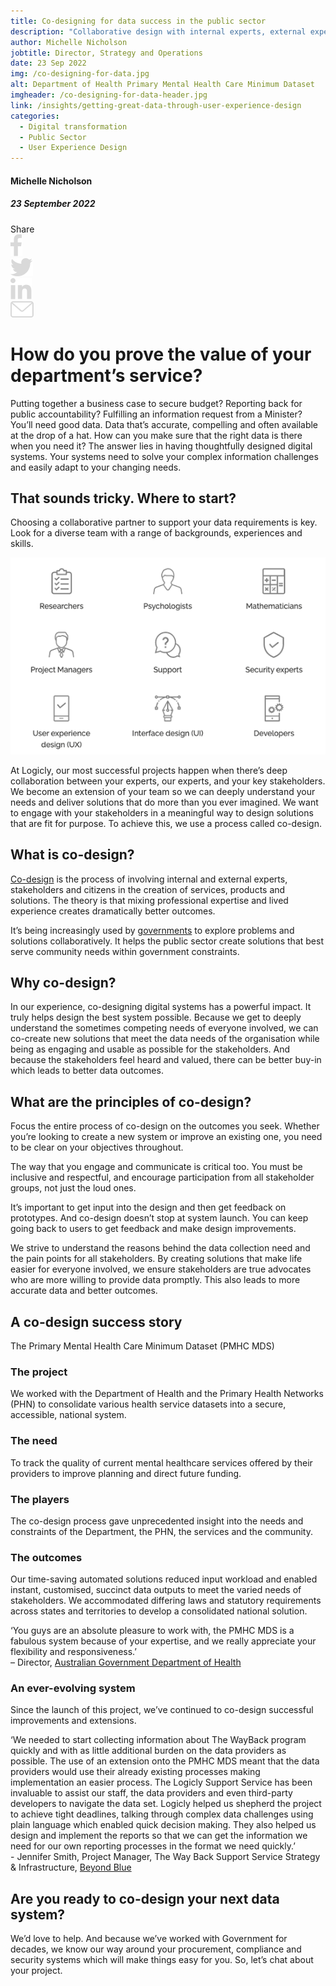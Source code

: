```yaml
---
title: Co-designing for data success in the public sector
description: "Collaborative design with internal experts, external experts, stakeholders and users leads to amazing data outcomes."
author: Michelle Nicholson
jobtitle: Director, Strategy and Operations
date: 23 Sep 2022
img: /co-designing-for-data.jpg
alt: Department of Health Primary Mental Health Care Minimum Dataset
imgheader: /co-designing-for-data-header.jpg
link: /insights/getting-great-data-through-user-experience-design
categories:
  - Digital transformation
  - Public Sector
  - User Experience Design
---
```


<div class="grid grid-cols-12 gap-8">

<div class="col-span-12 lg:col-span-3 blog-sidebar">
<div class="mt-2 blog-sidebar-author">

#### Michelle Nicholson

##### 23 September 2022
</div>
<div class="grid grid-cols-4">
<!--- Remove 'hidden' from div below to show social media icons --->
<div class="grid hidden grid-cols-5 col-span-3 lg:col-span-4 blog-social-media justify-items-start lg:justify-items-center">
<div class="col-span-1">
Share
</div>

<div class="col-span-1">
<img class="h-4" src="/Facebook.svg" />
</div>

<div class="col-span-1">
<img class="h-4" src="/Twitter.svg" />
</div>

<div class="col-span-1">
<img class="h-4" src="/Linkedin.svg" />
</div>

<div class="col-span-1">
<a href="mailto:info@logicly.com.au">
<img class="h-4" src="/Email.svg" />
</a>
</div>

</div>
</div>
</div>


<div class="col-span-12 lg:col-span-9 lg:col-start-4 lg:pl-6 blog-text">
<div>

# How do you prove the value of your department’s service?
Putting together a business case to secure budget? Reporting back for public accountability? Fulfilling an information request from a Minister? You’ll need good data. Data that’s accurate, compelling and often available at the drop of a hat. How can you make sure that the right data is there when you need it? The answer lies in having thoughtfully designed digital systems. Your systems need to solve your complex information challenges and easily adapt to your changing needs.

## That sounds tricky. Where to start?
Choosing <NuxtLink to="/about/ourapproach">a collaborative partner</NuxtLink> to support your data requirements is key. Look for a <NuxtLink to="/about/ourteam">diverse team</NuxtLink> with a range of backgrounds, experiences and skills.

![Co-designing for data success in the public sector](/co-designing-for-data-success-in-the-public-sector.png)

At Logicly, our <NuxtLink to="/projects/?article=0&tab=0">most successful projects</NuxtLink> happen when there’s deep collaboration between your experts, our experts, and your key stakeholders. We become an extension of your team so we can deeply understand your needs and deliver solutions that do more than you ever imagined. We want to engage with your stakeholders in a meaningful way to design solutions that are fit for purpose. To achieve this, we use a <NuxtLink to="/howwework">process called co-design</NuxtLink>.

## What is co-design?
<a href="https://www.ncoss.org.au/wp-content/uploads/2017/06/Codesign-principles.pdf">Co-design</a> is the process of involving internal and external experts, stakeholders and citizens in the creation of services, products and solutions. The theory is that mixing professional expertise and lived experience creates dramatically better outcomes.

It’s being increasingly used by <a href="https://www.vic.gov.au/co-design">governments</a> to explore problems and solutions collaboratively. It helps the public sector create solutions that best serve community needs within government constraints.

## Why co-design?
In our experience, co-designing digital systems has a powerful impact. It truly helps design the best system possible. Because we get to deeply understand the sometimes competing needs of everyone involved, we can co-create new solutions that meet the data needs of the organisation while being as engaging and usable as possible for the stakeholders. And because the stakeholders feel heard and valued, there can be better buy-in which leads to better data outcomes.

## What are the principles of co-design?
Focus the entire process of co-design on the outcomes you seek. Whether you’re looking to create a new system or improve an existing one, you need to be clear on your objectives throughout.

The way that you engage and communicate is critical too. You must be inclusive and respectful, and encourage participation from all stakeholder groups, not just the loud ones.

It’s important to get input into the design and then get feedback on prototypes. And co-design doesn’t stop at system launch. You can keep going back to users to get feedback and make design improvements.

We strive to understand the reasons behind the data collection need and the pain points for all stakeholders. By creating solutions that make life easier for everyone involved, we ensure stakeholders are true advocates who are more willing to provide data promptly. This also leads to more accurate data and better outcomes.

## A co-design success story

<NuxtLink to="/projects/?article=3&tab=1"><span class="font-bold">The Primary Mental Health Care Minimum Dataset (PMHC MDS)</span></NuxtLink>


### The project
We worked with the Department of Health and the Primary Health Networks (PHN) to consolidate various health service datasets into a secure, accessible, national system.

### The need
To track the quality of current mental healthcare services offered by their providers to improve planning and direct future funding.

### The players
The co-design process gave unprecedented insight into the needs and constraints of the Department, the PHN, the services and the community.

### The outcomes
Our time-saving automated solutions reduced input workload and enabled instant, customised, succinct data outputs to meet the varied needs of stakeholders. We accommodated differing laws and statutory requirements across states and territories to develop a consolidated national solution.

<span class="m-2">‘You guys are an absolute pleasure to work with, the PMHC MDS is a fabulous system because of your expertise, and we really appreciate your flexibility and responsiveness.’</span> <br><span class="text-sm italic">– Director, <a href="https://www.health.gov.au/">Australian Government Department of Health</a></span>

### An ever-evolving system
Since the launch of this project, we’ve continued to co-design successful improvements and extensions.

<span class="m-2">‘We needed to start collecting information about The WayBack program quickly and with as little additional burden on the data providers as possible. The use of an extension onto the PMHC MDS meant that the data providers would use their already existing processes making implementation an easier process. The Logicly Support Service has been invaluable to assist our staff, the data providers and even third-party developers to navigate the data set. Logicly helped us shepherd the project to achieve tight deadlines, talking through complex data challenges using plain language which enabled quick decision making. They also helped us design and implement the reports so that we can get the information we need for our own reporting processes in the format we need quickly.’</span> <br><span class="text-sm italic">- Jennifer Smith, Project Manager, The Way Back Support Service Strategy & Infrastructure, <a href="https://www.beyondblue.org.au/">Beyond Blue</a></span>

## Are you ready to co-design your next data system?
We’d love to help. And because <NuxtLink to="/whowehelp">we’ve worked with Government</NuxtLink> for decades, we know our way around your procurement, compliance and security systems which will make things easy for you. <NuxtLink to="/contactus">So, let’s chat about your project.</NuxtLink>

</div>
</div>

</div>
